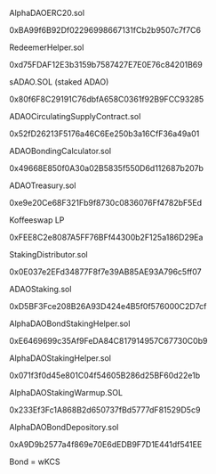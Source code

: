 AlphaDAOERC20.sol

0xBA99f6B92Df02296998667131fCb2b9507c7f7C6

RedeemerHelper.sol

0xd75FDAF12E3b3159b7587427E7E0E76c84201B69

sADAO.SOL (staked ADAO)

0x80f6F8C29191C76dbfA658C0361f92B9FCC93285

ADAOCirculatingSupplyContract.sol

0x52fD26213F5176a46C6Ee250b3a16CfF36a49a01

ADAOBondingCalculator.sol

0x49668E850f0A30a02B5835f550D6d112687b207b

ADAOTreasury.sol

0xe9e20Ce68F321Fb9f8730c0836076Ff4782bF5Ed

Koffeeswap LP

0xFEE8C2e8087A5FF76BFf44300b2F125a186D29Ea

StakingDistributor.sol

0x0E037e2EFd34877F8f7e39AB85AE93A796c5ff07

ADAOStaking.sol

0xD5BF3Fce208B26A93D424e4B5f0f576000C2D7cf

AlphaDAOBondStakingHelper.sol

0xE6469699c35Af9FeDA84C817914957C67730C0b9

AlphaDAOStakingHelper.sol

0x071f3f0d45e801C04f54605B286d25BF60d22e1b

AlphaDAOStakingWarmup.SOL

0x233Ef3Fc1A868B2d650737fBd5777dF81529D5c9

AlphaDAOBondDepository.sol

0xA9D9b2577a4f869e70E6dEDB9F7D1E441df541EE

Bond = wKCS

